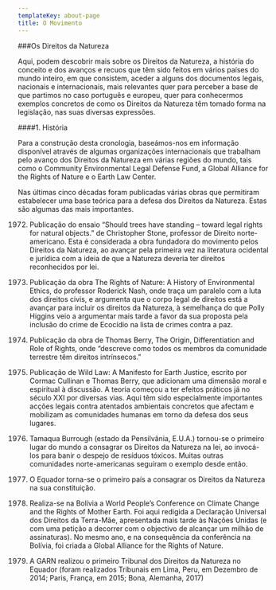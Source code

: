 ```yaml
---
templateKey: about-page
title: O Movimento
---
```

###Os Direitos da Natureza 

Aqui, podem descobrir mais sobre os Direitos da Natureza, a história do conceito e dos avanços e recuos que têm sido feitos em vários países do mundo inteiro, em que consistem, aceder a alguns dos documentos legais, nacionais e internacionais, mais relevantes quer para perceber a base de que partimos no caso português e europeu, quer para conhecermos exemplos concretos de como os Direitos da Natureza têm tomado forma na legislação, nas suas diversas expressões.

####1. História

Para a construção desta cronologia, baseámos-nos em informação disponível através de algumas organizações internacionais que trabalham pelo avanço dos Direitos da Natureza em várias regiões do mundo, tais como o Community Environmental Legal Defense Fund, a Global Alliance for the Rights of Nature e o Earth Law Center.

Nas últimas cinco décadas foram publicadas várias obras que permitiram estabelecer uma base teórica para a defesa dos Direitos da Natureza. Estas são algumas das mais importantes.

1972) Publicação do ensaio “Should trees have standing – toward legal rights for natural objects.” de Christopher Stone, professor de Direito norte-americano. Esta é considerada a obra fundadora do movimento pelos Direitos da Natureza, ao avançar pela primeira vez na literatura ocidental e jurídica com a ideia de que a Natureza deveria ter direitos reconhecidos por lei.


1989) Publicação da obra The Rights of Nature: A History of Environmental Ethics, do professor Roderick Nash, onde traça um paralelo com a luta dos direitos civis, e argumenta que o corpo legal de direitos está a avançar para incluir os direitos da Natureza, à semelhança do que Polly Higgins veio a argumentar mais tarde a favor da sua proposta pela inclusão do crime de Ecocídio na lista de crimes contra a paz.


2001) Publicação da obra de Thomas Berry, The Origin, Differentiation and Role of Rights, onde “descreve como todos os membros da comunidade terrestre têm direitos intrínsecos.”


2003) Publicação de Wild Law: A Manifesto for Earth Justice, escrito por Cormac Cullinan e Thomas Berry, que adicionam uma dimensão moral e espiritual à discussão.
A teoria começou a ter efeitos práticos já no século XXI por diversas vias. Aqui têm sido especialmente importantes acções legais contra atentados ambientais concretos que afectam e mobilizam as comunidades humanas em torno da defesa dos seus lugares.


2006) Tamaqua Burrough (estado da Pensilvânia, E.U.A.) tornou-se o primeiro lugar do mundo a consagrar os Direitos da Natureza na lei, ao invocá-los para banir o despejo de resíduos tóxicos. Muitas outras comunidades norte-americanas seguiram o exemplo desde então. 
 

2008) O Equador torna-se o primeiro país a consagrar os Direitos da Natureza na sua constituição.
 

2010) Realiza-se na Bolívia a World People’s Conference on Climate Change and the Rights of Mother Earth. Foi aqui redigida a Declaração Universal dos Direitos da Terra-Mãe, apresentada mais tarde às Nações Unidas (e com uma petição a decorrer com o objectivo de alcançar um milhão de assinaturas). No mesmo ano, e na consequência da conferência na Bolívia, foi criada a Global Alliance for the Rights of Nature.
 

2014) A GARN realizou o primeiro Tribunal dos Direitos da Natureza no Equador (foram realizados Tribunais em Lima, Peru, em Dezembro de 2014; Paris, França, em 2015; Bona, Alemanha, 2017)
